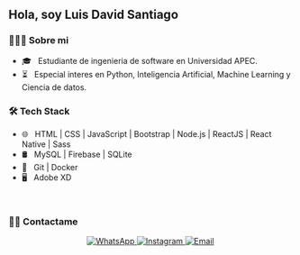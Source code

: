 <h2>Hola, soy Luis David Santiago</h2>

<h3> 👨🏻‍💻 Sobre mi </h3>

- 🎓 &nbsp; Estudiante de ingenieria de software en Universidad APEC.
- ⏳ &nbsp; Especial interes en Python, Inteligencia Artificial, Machine Learning y Ciencia de datos.

<h3>🛠 Tech Stack</h3>

- 🌐 &nbsp; HTML | CSS | JavaScript | Bootstrap | Node.js | ReactJS | React Native | Sass
- 🛢 &nbsp; MySQL | Firebase | SQLite
- 🔧 &nbsp; Git | Docker
- 🖥 &nbsp; Adobe XD

<br/>
<h3> 🤝🏻 Contactame </h3>

<p align="center">
  <a href="https://wa.me/18294260265/">
    <img alt="WhatsApp" src="https://img.shields.io/badge/Whatsapp-8294260265-blue?style=flat-square&logo=google-whatsapp">
  </a>
  <a href="https://www.instagram.com/luisdbeta/">
    <img alt="Instagram" src="https://img.shields.io/badge/Instagram-luisdbinar-blue?style=flat-square&logo=instagram">
  </a>
  <a href="mailto:luisdavidsantiagosantana@gmail.com">
    <img alt="Email" src="https://img.shields.io/badge/Email-luisdavidsantiagosantana@gmail.com-blue?style=flat-square&logo=gmail">
  </a>
</p>
